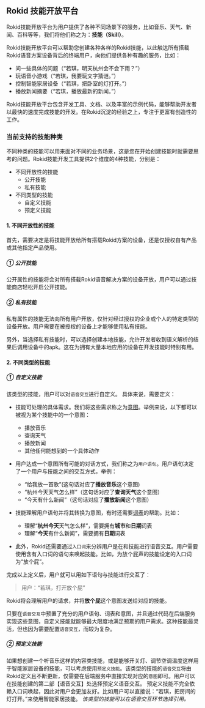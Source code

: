 ## Rokid 技能开放平台
Rokid技能开放平台为用户提供了各种不同场景下的服务，比如音乐、天气、新闻、百科等等，我们将他们称之为：**技能（Skill）**。

Rokid技能开放平台可以帮助您创建各种各样的Rokid技能，以此触达所有搭载Rokid语音方案设备背后的终端用户，向他们提供各种有趣的服务，比如：

- 问一些具体的问题（“若琪，明天杭州会不会下雨？”）
- 玩语音小游戏（“若琪，我要玩文字猜谜。”）
- 控制智能家居设备（“若琪，把卧室的灯打开。”）
- 播放新闻摘要（“若琪，播放最新的新闻。”）

Rokid技能开放平台包含开发工具、文档、以及丰富的示例代码，能够帮助开发者以最快的速度完成技能的开发。在Rokid沉淀的经验之上，专注于更富有创造性的工作。

### 当前支持的技能种类
不同种类的技能可以用来面对不同的业务场景，这是您在开始创建技能时就需要思考的问题。Rokid技能开发工具提供2个维度的4种技能，分别是：

- 不同开放性的技能
    - 公开技能
    - 私有技能
- 不同类型的技能
    - 自定义技能
    - 预定义技能

#### 1. 不同开放性的技能
首先，需要决定是将技能开放给所有搭载Rokid方案的设备，还是仅授权自有产品或其他指定产品使用。

##### ① 公开技能
公开属性的技能将会对所有搭载Rokid语音解决方案的设备开放，用户可以通过技能商店轻松开启公开技能。

##### ② 私有技能
私有属性的技能无法向所有用户开放，仅针对经过授权的企业或个人的特定类型的设备开放。用户需要在被授权的设备上才能够使用私有技能。

另外，当选择私有技能时，可以选择创建本地技能，允许开发者收到语义解析的结果后调用设备中的apk。这在为拥有大量本地应用的设备在开发技能时特别有用。

#### 2. 不同类型的技能
##### ① 自定义技能
该类型的技能，用户可以对`语音交互`进行自定义。
具体来说，需要定义：

- 技能可处理的具体需求。我们将这些需求称之为[意图](./important-concept/intend.md)。举例来说，以下都可以被视为某个技能中的一个意图：

    - 播放音乐
    - 查询天气
    - 播放新闻
    - 其他任何能想到的一个具体动作

- 用户达成一个意图所有可能的对话方式，我们称之为`用户语句`。用户语句决定了一个用户与技能之间的交互方式，举例：

    - “给我放一首歌”(这句话对应了**播放音乐**这个意图)
    - “杭州今天天气怎么样”（这句话对应了**查询天气**这个意图）
    - “今天有什么新闻”（这句话对应了**播放新闻**这个意图）

- 技能理解用户语句并将其转换为意图，有时还需要[词表](./important-concept/word-list.md)的帮助。比如：

    - 理解“**杭州今天**天气怎么样”，需要拥有**城市**和**日期**词表
    - 理解“**今天**有什么新闻”，需要拥有**日期**词表

- 此外，Rokid还需要通过`入口词`来分辨用户是在和技能进行语音交互。用户需要使用含有入口词的语句来唤起技能。比如，为放个屁声的技能设定的入口词为“放个屁”。

完成以上定义后，用户就可以用如下语句与技能进行交互了：
>用户：“若琪，打开放个屁”

Rokid将会理解用户的请求，并将**放个屁**这个意图发送给对应的技能。

只要在`语音交互`中预置了充分的用户语句、词表和意图，并且通过代码在后端服务实现这些意图，自定义技能就能够最大限度地满足预期的用户需求。这种技能最灵活，但也因为需要配置`语音交互`，而较为复杂。

##### ② 预定义技能
如果想创建一个听音乐这样的内容类技能，或是能够开关灯、调节空调温度这样用于智能家居设备的技能，可以考虑使用`预定义技能`。该类型的技能的`语音交互`将由Rokid定义且不断更新，仅需要在后端服务中直接实现对应的`意图`即可。用户可以在技能创建的第二部【语音交互】处选择预定义语音交互。
预定义技能不完全依赖入口词唤起，因此对用户会更加友好。比如用户可以直接说：“若琪，把房间的灯打开。”来使用智能家居技能。
*该类型的技能可以在语音交互环节选择引用。*

